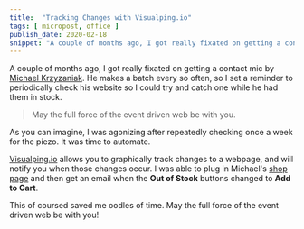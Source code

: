 ```yaml
---
title:  "Tracking Changes with Visualping.io"
tags: [ micropost, office ]
publish_date: 2020-02-18
snippet: "A couple of months ago, I got really fixated on getting a contact mic by Michael Krzyzaniak. He makes a batch every so often, so I set a reminder to periodically check his website so I could try and catch one while he had them in stock. "
---
```


A couple of months ago, I got really fixated on getting a contact mic by [Michael Krzyzaniak](https://michaelkrzyzaniak.com/). He makes a batch every so often, so I set a reminder to periodically check his website so I could try and catch one while he had them in stock. 

> May the full force of the event driven web be with you.


As you can imagine, I was agonizing after repeatedly checking once a week for the piezo. It was time to automate. 

[Visualping.io](https://visualping.io) allows you to graphically track changes to a webpage, and will notify you when those changes occur. I was able to plug in Michael's [shop page](https://michaelkrzyzaniak.com/marshmallow/shop.php) and then get an email when the **Out of Stock** buttons changed to **Add to Cart**.

This of coursed saved me oodles of time. May the full force of the event driven web be with you!